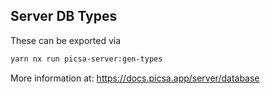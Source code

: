 ## Server DB Types

These can be exported via

```sh
yarn nx run picsa-server:gen-types
```

More information at:
https://docs.picsa.app/server/database
